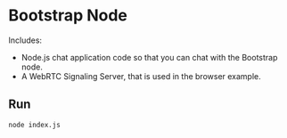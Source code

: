 # Bootstrap Node

Includes:
- Node.js chat application code so that you can chat with the Bootstrap node.
- A WebRTC Signaling Server, that is used in the browser example.

## Run
```sh
node index.js
```